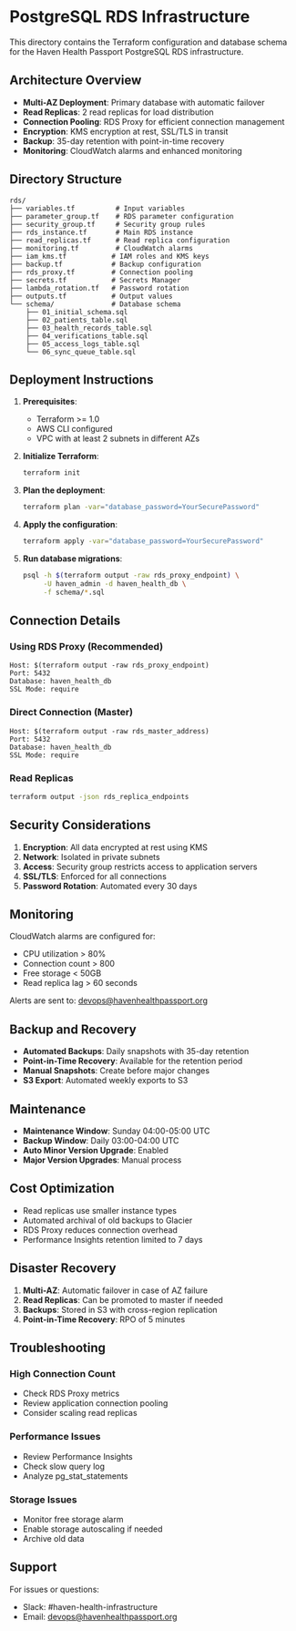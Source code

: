# PostgreSQL RDS Infrastructure

This directory contains the Terraform configuration and database schema for the Haven Health Passport PostgreSQL RDS infrastructure.

## Architecture Overview

- **Multi-AZ Deployment**: Primary database with automatic failover
- **Read Replicas**: 2 read replicas for load distribution
- **Connection Pooling**: RDS Proxy for efficient connection management
- **Encryption**: KMS encryption at rest, SSL/TLS in transit
- **Backup**: 35-day retention with point-in-time recovery
- **Monitoring**: CloudWatch alarms and enhanced monitoring

## Directory Structure

```
rds/
├── variables.tf          # Input variables
├── parameter_group.tf    # RDS parameter configuration
├── security_group.tf     # Security group rules
├── rds_instance.tf       # Main RDS instance
├── read_replicas.tf      # Read replica configuration
├── monitoring.tf         # CloudWatch alarms
├── iam_kms.tf           # IAM roles and KMS keys
├── backup.tf            # Backup configuration
├── rds_proxy.tf         # Connection pooling
├── secrets.tf           # Secrets Manager
├── lambda_rotation.tf   # Password rotation
├── outputs.tf           # Output values
└── schema/              # Database schema
    ├── 01_initial_schema.sql
    ├── 02_patients_table.sql
    ├── 03_health_records_table.sql
    ├── 04_verifications_table.sql
    ├── 05_access_logs_table.sql
    └── 06_sync_queue_table.sql
```

## Deployment Instructions

1. **Prerequisites**:
   - Terraform >= 1.0
   - AWS CLI configured
   - VPC with at least 2 subnets in different AZs

2. **Initialize Terraform**:
   ```bash
   terraform init
   ```

3. **Plan the deployment**:
   ```bash
   terraform plan -var="database_password=YourSecurePassword"
   ```

4. **Apply the configuration**:
   ```bash
   terraform apply -var="database_password=YourSecurePassword"
   ```

5. **Run database migrations**:
   ```bash
   psql -h $(terraform output -raw rds_proxy_endpoint) \
        -U haven_admin -d haven_health_db \
        -f schema/*.sql
   ```

## Connection Details

### Using RDS Proxy (Recommended)
```
Host: $(terraform output -raw rds_proxy_endpoint)
Port: 5432
Database: haven_health_db
SSL Mode: require
```

### Direct Connection (Master)
```
Host: $(terraform output -raw rds_master_address)
Port: 5432
Database: haven_health_db
SSL Mode: require
```

### Read Replicas
```bash
terraform output -json rds_replica_endpoints
```

## Security Considerations

1. **Encryption**: All data encrypted at rest using KMS
2. **Network**: Isolated in private subnets
3. **Access**: Security group restricts access to application servers
4. **SSL/TLS**: Enforced for all connections
5. **Password Rotation**: Automated every 30 days

## Monitoring

CloudWatch alarms are configured for:
- CPU utilization > 80%
- Connection count > 800
- Free storage < 50GB
- Read replica lag > 60 seconds

Alerts are sent to: devops@havenhealthpassport.org

## Backup and Recovery

- **Automated Backups**: Daily snapshots with 35-day retention
- **Point-in-Time Recovery**: Available for the retention period
- **Manual Snapshots**: Create before major changes
- **S3 Export**: Automated weekly exports to S3

## Maintenance

- **Maintenance Window**: Sunday 04:00-05:00 UTC
- **Backup Window**: Daily 03:00-04:00 UTC
- **Auto Minor Version Upgrade**: Enabled
- **Major Version Upgrades**: Manual process

## Cost Optimization

- Read replicas use smaller instance types
- Automated archival of old backups to Glacier
- RDS Proxy reduces connection overhead
- Performance Insights retention limited to 7 days

## Disaster Recovery

1. **Multi-AZ**: Automatic failover in case of AZ failure
2. **Read Replicas**: Can be promoted to master if needed
3. **Backups**: Stored in S3 with cross-region replication
4. **Point-in-Time Recovery**: RPO of 5 minutes

## Troubleshooting

### High Connection Count
- Check RDS Proxy metrics
- Review application connection pooling
- Consider scaling read replicas

### Performance Issues
- Review Performance Insights
- Check slow query log
- Analyze pg_stat_statements

### Storage Issues
- Monitor free storage alarm
- Enable storage autoscaling if needed
- Archive old data

## Support

For issues or questions:
- Slack: #haven-health-infrastructure
- Email: devops@havenhealthpassport.org
